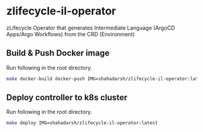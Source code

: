 # zlifecycle-il-operator
zLifecycle Operator that generates Intermediate Language (ArgoCD Apps/Argo Workflows) from the CRD (Environment)

## Build & Push Docker image

Run following in the root directory.

```bash
make docker-build docker-push IMG=shahadarsh/zlifecycle-il-operator:latest
```

## Deploy controller to k8s cluster

Run following in the root directory.

```bash
make deploy IMG=shahadarsh/zlifecycle-il-operator:latest
```
